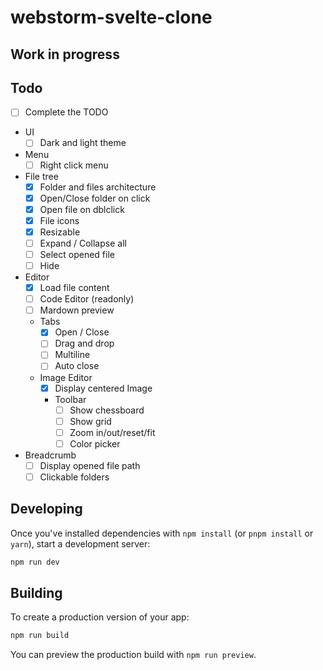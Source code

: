 # webstorm-svelte-clone

## Work in progress

## Todo

- [ ] Complete the TODO
- UI
  - [ ] Dark and light theme
- Menu
  - [ ] Right click menu
- File tree
  - [x] Folder and files architecture
  - [x] Open/Close folder on click
  - [x] Open file on dblclick
  - [x] File icons
  - [x] Resizable
  - [ ] Expand / Collapse all
  - [ ] Select opened file
  - [ ] Hide
- Editor
  - [x] Load file content
  - [ ] Code Editor (readonly)
  - [ ] Mardown preview
  - Tabs
    - [x] Open / Close
    - [ ] Drag and drop
    - [ ] Multiline
    - [ ] Auto close
  - Image Editor
    - [x] Display centered Image
    - Toolbar
      - [ ] Show chessboard
      - [ ] Show grid
      - [ ] Zoom in/out/reset/fit
      - [ ] Color picker
- Breadcrumb
  - [ ] Display opened file path
  - [ ] Clickable folders

## Developing

Once you've installed dependencies with `npm install` (or `pnpm install` or `yarn`), start a development server:

```bash
npm run dev
```

## Building

To create a production version of your app:

```bash
npm run build
```

You can preview the production build with `npm run preview`.